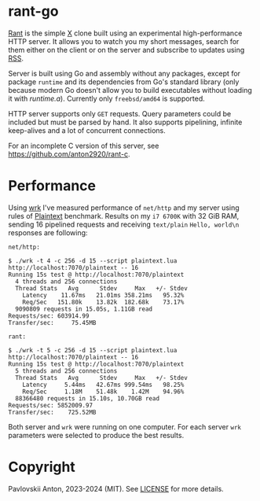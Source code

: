 # rant-go

[Rant](https://rant.anton2920.ru) is the simple [X](https://x.com) clone built using an experimental high-performance HTTP server. It allows you to watch you my short messages, search for them either on the client or on the server and subscribe to updates using [RSS](https://rant.anton2920.ru/rss).

Server is built using Go and assembly without any packages, except for package `runtime` and its dependencies from Go's standard library (only because modern Go doesn't allow you to build executables without loading it with _runtime.a_). Currently only `freebsd/amd64` is supported.

HTTP server supports only `GET` requests. Query parameters could be included but must be parsed by hand. It also supports pipelining, infinite keep-alives and a lot of concurrent connections.

For an incomplete C version of this server, see https://github.com/anton2920/rant-c.

# Performance

Using [wrk](https://github.com/wg/wrk) I've measured performance of `net/http` and my server using rules of [Plaintext](https://github.com/TechEmpower/FrameworkBenchmarks/wiki/Project-Information-Framework-Tests-Overview#plaintext) benchmark. Results on my `i7 6700K` with 32 GiB RAM, sending 16 pipelined requests and receiving `text/plain` `Hello, world\n` responses are following:

```
net/http:

$ ./wrk -t 4 -c 256 -d 15 --script plaintext.lua http://localhost:7070/plaintext -- 16
Running 15s test @ http://localhost:7070/plaintext
  4 threads and 256 connections
  Thread Stats   Avg      Stdev     Max   +/- Stdev
    Latency    11.67ms   21.01ms 358.21ms   95.32%
    Req/Sec   151.80k    13.82k  182.68k    73.17%
  9090809 requests in 15.05s, 1.11GB read
Requests/sec: 603914.99
Transfer/sec:     75.45MB

rant:

$ ./wrk -t 5 -c 256 -d 15 --script plaintext.lua http://localhost:7070/plaintext -- 16
Running 15s test @ http://localhost:7070/plaintext
  5 threads and 256 connections
  Thread Stats   Avg      Stdev     Max   +/- Stdev
    Latency     5.44ms   42.67ms 999.54ms   98.25%
    Req/Sec     1.18M    51.48k    1.42M    94.96%
  88366480 requests in 15.10s, 10.70GB read
Requests/sec: 5852009.97
Transfer/sec:    725.52MB
```

Both server and `wrk` were running on one computer. For each server  `wrk` parameters were selected to produce the best results.

# Copyright

Pavlovskii Anton, 2023-2024 (MIT). See [LICENSE](LICENSE) for more details.
